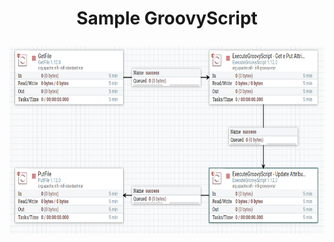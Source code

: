 # <p align="center">Sample GroovyScript</p>
<p align="center"><img src=https://github.com/ambientelivre/samples-nifi/blob/main/Scripts/GroovyScript/Sample.png width="600" height="300" /> </p>

